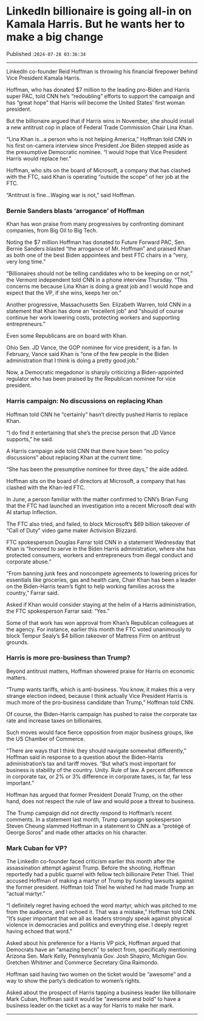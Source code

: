 # LinkedIn billionaire is going all-in on Kamala Harris. But he wants her to make a big change

Published :`2024-07-28 03:36:34`

---

LinkedIn co-founder Reid Hoffman is throwing his financial firepower behind Vice President Kamala Harris.

Hoffman, who has donated $7 million to the leading pro-Biden and Harris super PAC, told CNN he’s “redoubling” efforts to support the campaign and has “great hope” that Harris will become the United States’ first woman president.

But the billionaire argued that if Harris wins in November, she should install a new antitrust cop in place of Federal Trade Commission Chair Lina Khan.

“Lina Khan is…a person who is not helping America,” Hoffman told CNN in his first on-camera interview since President Joe Biden stepped aside as the presumptive Democratic nominee. “I would hope that Vice President Harris would replace her.”

Hoffman, who sits on the board of Microsoft, a company that has clashed with the FTC, said Khan is operating “outside the scope” of her job at the FTC.

“Antitrust is fine…Waging war is not,” said Hoffman.

### Bernie Sanders blasts ‘arrogance’ of Hoffman

Khan has won praise from many progressives by confronting dominant companies, from Big Oil to Big Tech.

Noting the $7 million Hoffman has donated to Future Forward PAC, Sen. Bernie Sanders blasted “the arrogance of Mr. Hoffman” and praised Khan as both one of the best Biden appointees and best FTC chairs in a “very, very long time.”

“Billionaires should not be telling candidates who to be keeping on or not,” the Vermont independent told CNN in a phone interview Thursday. “This concerns me because Lina Khan is doing a great job and I would hope and expect that the VP, if she wins, keeps her on.”

Another progressive, Massachusetts Sen. Elizabeth Warren, told CNN in a statement that Khan has done an “excellent job” and “should of course continue her work lowering costs, protecting workers and supporting entrepreneurs.”

Even some Republicans are on board with Khan.

Ohio Sen. JD Vance, the GOP nominee for vice president, is a fan. In February, Vance said Khan is “one of the few people in the Biden administration that I think is doing a pretty good job.”

Now, a Democratic megadonor is sharply criticizing a Biden-appointed regulator who has been praised by the Republican nominee for vice president.

### Harris campaign: No discussions on replacing Khan

Hoffman told CNN he “certainly” hasn’t directly pushed Harris to replace Khan.

“I do find it entertaining that she’s the precise person that JD Vance supports,” he said.

A Harris campaign aide told CNN that there have been “no policy discussions” about replacing Khan at the current time.

“She has been the presumptive nominee for three days,” the aide added.

Hoffman sits on the board of directors at Microsoft, a company that has clashed with the Khan-led FTC.

In June, a person familiar with the matter confirmed to CNN’s Brian Fung that the FTC had launched an investigation into a recent Microsoft deal with AI startup Inflection.

The FTC also tried, and failed, to block Microsoft’s $69 billion takeover of “Call of Duty” video game maker Activision Blizzard.

FTC spokesperson Douglas Farrar told CNN in a statement Wednesday that Khan is “honored to serve in the Biden Harris administration, where she has protected consumers, workers and entrepreneurs from illegal conduct and corporate abuse.”

“From banning junk fees and noncompete agreements to lowering prices for essentials like groceries, gas and health care, Chair Khan has been a leader on the Biden-Harris team’s fight to help working families across the country,” Farrar said.

Asked if Khan would consider staying at the helm of a Harris administration, the FTC spokesperson Farrar said: “Yes.”

Some of that work has won approval from Khan’s Republican colleagues at the agency. For instance, earlier this month the FTC voted unanimously to block Tempur Sealy’s $4 billion takeover of Mattress Firm on antitrust grounds.

### Harris is more pro-business than Trump?

Beyond antitrust matters, Hoffman showered praise for Harris on economic matters.

“Trump wants tariffs, which is anti-business. You know, it makes this a very strange election indeed, because I think actually Vice President Harris is much more of the pro-business candidate than Trump,” Hoffman told CNN.

Of course, the Biden-Harris campaign has pushed to raise the corporate tax rate and increase taxes on billionaires.

Such moves would face fierce opposition from major business groups, like the US Chamber of Commerce.

“There are ways that I think they should navigate somewhat differently,” Hoffman said in response to a question about the Biden-Harris administration’s tax and tariff moves. “But what’s most important for business is stability of the country. Unity. Rule of law. A percent difference in corporate tax, or 2% or 3% difference in corporate taxes, is far, far less important.”

Hoffman has argued that former President Donald Trump, on the other hand, does not respect the rule of law and would pose a threat to business.

The Trump campaign did not directly respond to Hoffman’s recent comments. In a statement last month, Trump campaign spokesperson Steven Cheung slammed Hoffman in a statement to CNN as a “protégé of George Soros” and made other attacks on his character.

### Mark Cuban for VP?

The LinkedIn co-founder faced criticism earlier this month after the assassination attempt against Trump. Before the shooting, Hoffman reportedly had a public quarrel with fellow tech billionaire Peter Thiel. Thiel accused Hoffman of making a martyr of Trump by funding lawsuits against the former president. Hoffman told Thiel he wished he had made Trump an “actual martyr.”

“I definitely regret having echoed the word martyr, which was pitched to me from the audience, and I echoed it. That was a mistake,” Hoffman told CNN. “It’s super important that we all as leaders strongly speak against physical violence in democracies and politics and everything else. I deeply regret having echoed that word.”

Asked about his preference for a Harris VP pick, Hoffman argued that Democrats have an “amazing bench” to select from, specifically mentioning Arizona Sen. Mark Kelly, Pennsylvania Gov. Josh Shapiro, Michigan Gov. Gretchen Whitmer and Commerce Secretary Gina Raimondo.

Hoffman said having two women on the ticket would be “awesome” and a way to show the party’s dedication to women’s rights.

Asked about the prospect of Harris tapping a business leader like billionaire Mark Cuban, Hoffman said it would be “awesome and bold” to have a business leader on the ticket as a way for Harris to make her mark.

---

